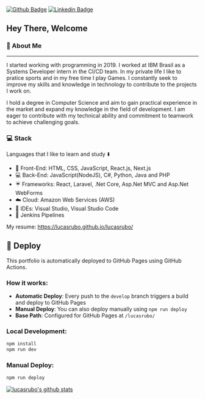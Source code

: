 [![Github Badge](https://img.shields.io/badge/-Github-000?style=flat-square&logo=Github&logoColor=white&link=https://github.com/lucasrubo)](https://github.com/lucasrubo)
[![Linkedin Badge](https://img.shields.io/badge/-LinkedIn-blue?style=flat-square&logo=Linkedin&logoColor=white&link=https://www.linkedin.com/in/lucas-rubo/)](https://www.linkedin.com/in/lucas-rubo/)

## Hey There, Welcome

### :large_blue_diamond: About Me

<hr>

I started working with programming in 2019. I worked at IBM Brasil as a Systems Developer intern in the CI/CD team.
In my private life I like to pratice sports and in my free time I play Games. I constantly seek to improve my skills and knowledge in technology to contribute to the projects I work on.

I hold a degree in Computer Science and aim to gain practical experience in the market and expand my knowledge in the field of development. I am eager to contribute with my technical ability and commitment to teamwork to achieve challenging goals.

### :computer: Stack

Languages that I like to learn and study :arrow_down:

- 👨 Front-End: HTML, CSS, JavaScript, React.js, Next.js
- :computer: Back-End: JavaScript(NodeJS), C#, Python, Java and PHP
- :umbrella: Frameworks: React, Laravel, .Net Core, Asp.Net MVC and Asp.Net WebForms
- :cloud: Cloud: Amazon Web Services (AWS)
- :thought_balloon: IDEs: Visual Studio, Visual Studio Code
- :wrench: Jenkins Pipelines

My resume:
https://lucasrubo.github.io/lucasrubo/

## 🚀 Deploy

This portfolio is automatically deployed to GitHub Pages using GitHub Actions.

### How it works:

- **Automatic Deploy**: Every push to the `develop` branch triggers a build and deploy to GitHub Pages
- **Manual Deploy**: You can also deploy manually using `npm run deploy`
- **Base Path**: Configured for GitHub Pages at `/lucasrubo/`

### Local Development:

```bash
npm install
npm run dev
```

### Manual Deploy:

```bash
npm run deploy
```

[![lucasrubo's github stats](https://github-readme-stats.vercel.app/api?username=lucasrubo&theme=radical)](https://github.com/lucasrubo/github-readme-stats)
